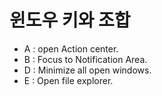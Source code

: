 # 윈도우 키와 조합

* A : open Action center.
* B : Focus to Notification Area.
* D : Minimize all open windows.
* E : Open file explorer.
